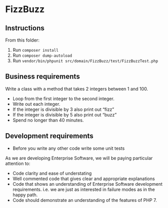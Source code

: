 # FizzBuzz

## Instructions
From this folder:

1. Run `composer install`
2. Run `composer dump-autoload`
3. Run `vendor/bin/phpunit src/domain/FizzBuzz/test/FizzBuzzTest.php`

## Business requirements
Write a class with a method that takes 2 integers between 1 and 100.
- Loop from the first integer to the second integer.
- Write out each integer.
- If the integer is divisible by 3 also print out “fizz”
- If the integer is divisible by 5 also print out “buzz”
- Spend no longer than 40 minutes.

## Development requirements
- Before you write any other code write some unit tests

As we are developing Enterprise Software, we will be paying particular
attention to:
- Code clarity and ease of understating
- Well commented code that gives clear and appropriate explanations
- Code that shows an understanding of Enterprise Software development
requirements. i.e. we are just as interested in failure modes as in
the happy path.
- Code should demonstrate an understanding of the features of PHP 7. 